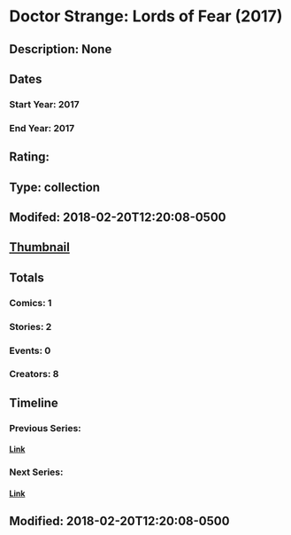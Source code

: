 # Doctor Strange: Lords of Fear (2017)
## Description: None
## Dates
### Start Year: 2017
### End Year: 2017
## Rating: 
## Type: collection
## Modifed: 2018-02-20T12:20:08-0500
## [Thumbnail](http://i.annihil.us/u/prod/marvel/i/mg/f/c0/5a8c58bb7cd9b.jpg)
## Totals
### Comics: 1
### Stories: 2
### Events: 0
### Creators: 8
## Timeline
### Previous Series: 
#### [Link]()
### Next Series: 
#### [Link]()
## Modified: 2018-02-20T12:20:08-0500